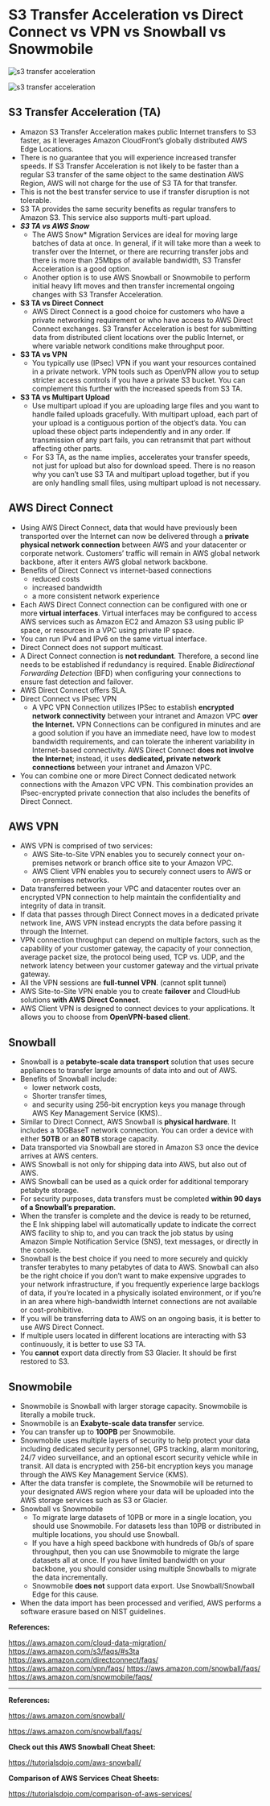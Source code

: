 # S3 Transfer Acceleration vs Direct Connect vs VPN vs Snowball vs Snowmobile

![s3 transfer acceleration](../img/s31.png)

![s3 transfer acceleration](../img/s32.png)

 

## S3 Transfer Acceleration (TA)

- Amazon S3 Transfer Acceleration makes public Internet transfers to S3 faster, as it leverages Amazon CloudFront’s globally distributed AWS Edge Locations.
- There is no guarantee that you will experience increased transfer speeds. If S3 Transfer Acceleration is not likely to be faster than a regular S3 transfer of the same object to the same destination AWS Region, AWS will not charge for the use of S3 TA for that transfer.
- This is not the best transfer service to use if transfer disruption is not tolerable.
- S3 TA provides the same security benefits as regular transfers to Amazon S3. This service also supports multi-part upload.
- ***S3 TA vs AWS Snow***
  - The AWS Snow* Migration Services are ideal for moving large batches of data at once. In general, if it will take more than a week to transfer over the Internet, or there are recurring transfer jobs and there is more than 25Mbps of available bandwidth, S3 Transfer Acceleration is a good option.
  - Another option is to use AWS Snowball or Snowmobile to perform initial heavy lift moves and then transfer incremental ongoing changes with S3 Transfer Acceleration.
- **S3 TA vs Direct Connect**
  - AWS Direct Connect is a good choice for customers who have a private networking requirement or who have access to AWS Direct Connect exchanges. S3 Transfer Acceleration is best for submitting data from distributed client locations over the public Internet, or where variable network conditions make throughput poor.
- **S3 TA vs VPN**
  - You typically use (IPsec) VPN if you want your resources contained in a private network. VPN tools such as OpenVPN allow you to setup stricter access controls if you have a private S3 bucket. You can complement this further with the increased speeds from S3 TA.
- **S3 TA vs Multipart Upload**
  - Use multipart upload if you are uploading large files and you want to handle failed uploads gracefully. With multipart upload, each part of your upload is a contiguous portion of the object’s data. You can upload these object parts independently and in any order. If transmission of any part fails, you can retransmit that part without affecting other parts. 
  - For S3 TA, as the name implies, accelerates your transfer speeds, not just for upload but also for download speed. There is no reason why you can’t use S3 TA and multipart upload together, but if you are only handling small files, using multipart upload is not necessary.

## AWS Direct Connect

- Using AWS Direct Connect, data that would have previously been transported over the Internet can now be delivered through a **private physical network connection** between AWS and your datacenter or corporate network. Customers’ traffic will remain in AWS global network backbone, after it enters AWS global network backbone.
- Benefits of Direct Connect vs internet-based connections
  - reduced costs
  - increased bandwidth
  - a more consistent network experience
- Each AWS Direct Connect connection can be configured with one or more **virtual interfaces**. Virtual interfaces may be configured to access AWS services such as Amazon EC2 and Amazon S3 using public IP space, or resources in a VPC using private IP space.
- You can run IPv4 and IPv6 on the same virtual interface.
- Direct Connect does not support multicast.
- A Direct Connect connection is **not redundant**. Therefore, a second line needs to be established if redundancy is required. Enable *Bidirectional Forwarding Detection* (BFD) when configuring your connections to ensure fast detection and failover.
- AWS Direct Connect offers SLA.
- Direct Connect vs IPsec VPN
  - A VPC VPN Connection utilizes IPSec to establish **encrypted network connectivity** between your intranet and Amazon VPC **over the Internet.** VPN Connections can be configured in minutes and are a good solution if you have an immediate need, have low to modest bandwidth requirements, and can tolerate the inherent variability in Internet-based connectivity. AWS Direct Connect **does not involve the Internet**; instead, it uses **dedicated, private network connections** between your intranet and Amazon VPC.
- You can combine one or more Direct Connect dedicated network connections with the Amazon VPC VPN. This combination provides an IPsec-encrypted private connection that also includes the benefits of Direct Connect.

 

## AWS VPN

- AWS VPN is comprised of two services:
  - AWS Site-to-Site VPN enables you to securely connect your on-premises network or branch office site to your Amazon VPC.
  - AWS Client VPN enables you to securely connect users to AWS or on-premises networks.
- Data transferred between your VPC and datacenter routes over an encrypted VPN connection to help maintain the confidentiality and integrity of data in transit.
- If data that passes through Direct Connect moves in a dedicated private network line, AWS VPN instead encrypts the data before passing it through the Internet.
- VPN connection throughput can depend on multiple factors, such as the capability of your customer gateway, the capacity of your connection, average packet size, the protocol being used, TCP vs. UDP, and the network latency between your customer gateway and the virtual private gateway.
- All the VPN sessions are **full-tunnel VPN**. (cannot split tunnel)
- AWS Site-to-Site VPN enable you to create **failover** and CloudHub solutions **with AWS Direct Connect**.
- AWS Client VPN is designed to connect devices to your applications. It allows you to choose from **OpenVPN-based client**.

 

## Snowball

- Snowball is a **petabyte-scale data transport** solution that uses secure appliances to transfer large amounts of data into and out of AWS.
- Benefits of Snowball include:
  - lower network costs,
  - Shorter transfer times,
  - and security using 256-bit encryption keys you manage through AWS Key Management Service (KMS)..
- Similar to Direct Connect, AWS Snowball is **physical hardware**. It includes a 10GBaseT network connection. You can order a device with either **50TB** or an **80TB** storage capacity.
- Data transported via Snowball are stored in Amazon S3 once the device arrives at AWS centers.
- AWS Snowball is not only for shipping data into AWS, but also out of AWS.
- AWS Snowball can be used as a quick order for additional temporary petabyte storage.
- For security purposes, data transfers must be completed **within 90 days of a Snowball’s preparation**.
- When the transfer is complete and the device is ready to be returned, the E Ink shipping label will automatically update to indicate the correct AWS facility to ship to, and you can track the job status by using Amazon Simple Notification Service (SNS), text messages, or directly in the console.
- Snowball is the best choice if you need to more securely and quickly transfer terabytes to many petabytes of data to AWS. Snowball can also be the right choice if you don’t want to make expensive upgrades to your network infrastructure, if you frequently experience large backlogs of data, if you’re located in a physically isolated environment, or if you’re in an area where high-bandwidth Internet connections are not available or cost-prohibitive.
- If you will be transferring data to AWS on an ongoing basis, it is better to use AWS Direct Connect.
- If multiple users located in different locations are interacting with S3 continuously, it is better to use S3 TA.
- You **cannot** export data directly from S3 Glacier. It should be first restored to S3.

 

## Snowmobile

- Snowmobile is Snowball with larger storage capacity. Snowmobile is literally a mobile truck.
- Snowmobile is an **Exabyte-scale data transfer** service.
- You can transfer up to **100PB** per Snowmobile.
- Snowmobile uses multiple layers of security to help protect your data including dedicated security personnel, GPS tracking, alarm monitoring, 24/7 video surveillance, and an optional escort security vehicle while in transit. All data is encrypted with 256-bit encryption keys you manage through the AWS Key Management Service (KMS).
- After the data transfer is complete, the Snowmobile will be returned to your designated AWS region where your data will be uploaded into the AWS storage services such as S3 or Glacier.
- Snowball vs Snowmobile
  - To migrate large datasets of 10PB or more in a single location, you should use Snowmobile. For datasets less than 10PB or distributed in multiple locations, you should use Snowball.
  - If you have a high speed backbone with hundreds of Gb/s of spare throughput, then you can use Snowmobile to migrate the large datasets all at once. If you have limited bandwidth on your backbone, you should consider using multiple Snowballs to migrate the data incrementally.
  - Snowmobile **does not** support data export. Use Snowball/Snowball Edge for this cause.
- When the data import has been processed and verified, AWS performs a software erasure based on NIST guidelines.

 

**References:**

https://aws.amazon.com/cloud-data-migration/
https://aws.amazon.com/s3/faqs/#s3ta
https://aws.amazon.com/directconnect/faqs/
https://aws.amazon.com/vpn/faqs/
https://aws.amazon.com/snowball/faqs/
https://aws.amazon.com/snowmobile/faqs/

***





**References:**

https://aws.amazon.com/snowball/

https://aws.amazon.com/snowball/faqs/

 

**Check out this AWS Snowball Cheat Sheet:**

https://tutorialsdojo.com/aws-snowball/

 

 

**Comparison of AWS Services Cheat Sheets:**

https://tutorialsdojo.com/comparison-of-aws-services/